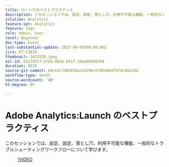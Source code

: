 ```yaml
---
title: ローンチのベストプラクティス
description: このセッションでは、設定、設定、落とし穴、利用不可能な機能、一般的なトラブルシューティングワークフローについて学びます。
solution: Analytics
feature-set: Analytics
feature: Tags
role: Admin, User
level: Beginner
doc-type: Event
last-substantial-update: 2023-09-08T00:00:00Z
jira: KT-13820
thumbnail: 3422528.jpeg
exl-id: 5b235517-efe6-4826-b51f-166a88d5bf64
duration: 2578
source-git-commit: b0c63c7d6592bace5296c5786d48df6fdc90a7dd
workflow-type: tm+mt
source-wordcount: '40'
ht-degree: 0%

---
```


# Adobe Analytics:Launch のベストプラクティス

このセッションでは、設定、設定、落とし穴、利用不可能な機能、一般的なトラブルシューティングワークフローについて学びます。

>[!VIDEO](https://video.tv.adobe.com/v/3422528/?learn=on)
